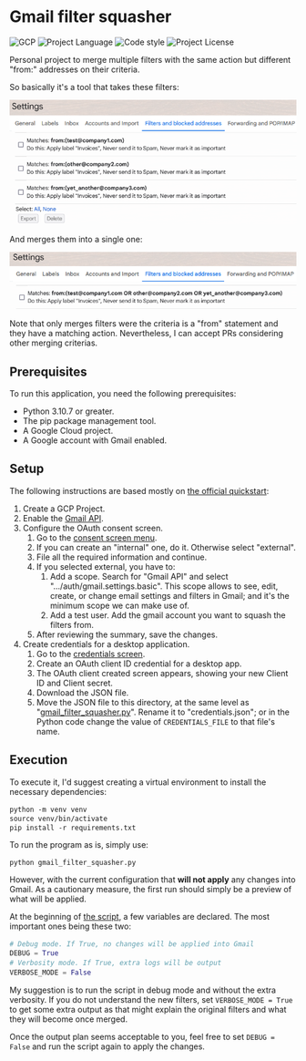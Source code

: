 # Gmail filter squasher

![GCP](https://img.shields.io/badge/GoogleCloud-%234285F4.svg?logo=google-cloud&logoColor=white)
![Project Language](https://img.shields.io/github/languages/top/Ajordat/gmail_filter_squasher)
![Code style](https://img.shields.io/badge/code%20style-black-000000.svg)
![Project License](https://img.shields.io/github/license/Ajordat/gmail_filter_squasher)

Personal project to merge multiple filters with the same action but different "from:" addresses on their criteria. 

So basically it's a tool that takes these filters:

![Multiple filters](docs/all_filters.png)

And merges them into a single one:

![Single filter](docs/single_filter.png)

Note that only merges filters were the criteria is a "from" statement and they have a matching action. Nevertheless, I can accept PRs considering other merging criterias.

## Prerequisites

To run this application, you need the following prerequisites:

* Python 3.10.7 or greater.
* The pip package management tool.
* A Google Cloud project.
* A Google account with Gmail enabled.

## Setup

The following instructions are based mostly on [the official quickstart][1]:

1. Create a GCP Project.
2. Enable the [Gmail API][2].
3. Configure the OAuth consent screen.
   1. Go to the [consent screen menu][3].
   2. If you can create an "internal" one, do it. Otherwise select "external".
   3. File all the required information and continue.
   4. If you selected external, you have to:
      1. Add a scope. Search for "Gmail API" and select ".../auth/gmail.settings.basic".
            This scope allows to see, edit, create, or change email settings and filters in Gmail; and it's the minimum scope we can make use of.
      2. Add a test user. Add the gmail account you want to squash the filters from.
   5. After reviewing the summary, save the changes.
4. Create credentials for a desktop application.
   1. Go to the [credentials screen][4].
   2. Create an OAuth client ID credential for a desktop app.
   3. The OAuth client created screen appears, showing your new Client ID and Client secret.
   4. Download the JSON file.
   5. Move the JSON file to this directory, at the same level as "[gmail_filter_squasher.py](./gmail_filter_squasher.py)". Rename it to "credentials.json"; or in the Python code change the value of `CREDENTIALS_FILE` to that file's name.


## Execution

To execute it, I'd suggest creating a virtual environment to install the necessary dependencies:
```
python -m venv venv
source venv/bin/activate
pip install -r requirements.txt
```

To run the program as is, simply use:
```
python gmail_filter_squasher.py
```

However, with the current configuration that **will not apply** any changes into Gmail. As a cautionary measure, the first run should simply be a preview of what will be applied.

At the beginning of [the script](./gmail_filter_squasher.py), a few variables are declared. The most important ones being these two:

```python
# Debug mode. If True, no changes will be applied into Gmail
DEBUG = True
# Verbosity mode. If True, extra logs will be output
VERBOSE_MODE = False
```

My suggestion is to run the script in debug mode and without the extra verbosity. If you do not understand the new filters, set `VERBOSE_MODE = True` to get some extra output as that might explain the original filters and what they will become once merged.

Once the output plan seems acceptable to you, feel free to set `DEBUG = False` and run the script again to apply the changes.


[1]: https://developers.google.com/gmail/api/quickstart/python#set_up_your_environment
[2]: https://console.cloud.google.com/flows/enableapi?apiid=gmail.googleapis.com
[3]: https://console.cloud.google.com/apis/credentials/consent
[4]: https://console.cloud.google.com/apis/credentials